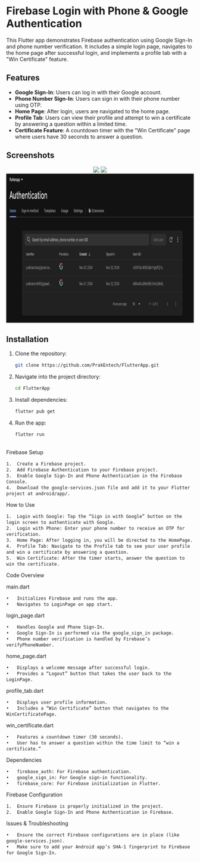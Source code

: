 # Firebase Login with Phone & Google Authentication

This Flutter app demonstrates Firebase authentication using Google Sign-In and phone number verification. It includes a simple login page, navigates to the home page after successful login, and implements a profile tab with a "Win Certificate" feature.

## Features

- **Google Sign-In**: Users can log in with their Google account.
- **Phone Number Sign-In**: Users can sign in with their phone number using OTP.
- **Home Page**: After login, users are navigated to the home page.
- **Profile Tab**: Users can view their profile and attempt to win a certificate by answering a question within a limited time.
- **Certificate Feature**: A countdown timer with the "Win Certificate" page where users have 30 seconds to answer a question.

## Screenshots

<p align="center">
  <img src="assets/screenshot1.png" height="400"/>
  <img src="assets/screenshot2.png" height="400"/>
  <img src="assets/screenshot3.png" height="400"/>
</p>

## Installation

1. Clone the repository:
   ```bash
   git clone https://github.com/PrakEntech/FlutterApp.git

2.	Navigate into the project directory:
	```bash
	cd FlutterApp


3.	Install dependencies:
	```bash
	flutter pub get


4.	Run the app:
   	```bash
	flutter run



Firebase Setup

	1.	Create a Firebase project.
	2.	Add Firebase Authentication to your Firebase project.
	3.	Enable Google Sign-In and Phone Authentication in the Firebase Console.
	4.	Download the google-services.json file and add it to your Flutter project at android/app/.

How to Use

	1.	Login with Google: Tap the “Sign in with Google” button on the login screen to authenticate with Google.
	2.	Login with Phone: Enter your phone number to receive an OTP for verification.
	3.	Home Page: After logging in, you will be directed to the HomePage.
	4.	Profile Tab: Navigate to the Profile tab to see your user profile and win a certificate by answering a question.
	5.	Win Certificate: After the timer starts, answer the question to win the certificate.

Code Overview

main.dart

	•	Initializes Firebase and runs the app.
	•	Navigates to LoginPage on app start.

login_page.dart

	•	Handles Google and Phone Sign-In.
	•	Google Sign-In is performed via the google_sign_in package.
	•	Phone number verification is handled by Firebase’s verifyPhoneNumber.

home_page.dart

	•	Displays a welcome message after successful login.
	•	Provides a “Logout” button that takes the user back to the LoginPage.

profile_tab.dart

	•	Displays user profile information.
	•	Includes a “Win Certificate” button that navigates to the WinCertificatePage.

win_certificate.dart

	•	Features a countdown timer (30 seconds).
	•	User has to answer a question within the time limit to “win a certificate.”

Dependencies

	•	firebase_auth: For Firebase authentication.
	•	google_sign_in: For Google sign-in functionality.
	•	firebase_core: For Firebase initialization in Flutter.

Firebase Configuration

	1.	Ensure Firebase is properly initialized in the project.
	2.	Enable Google Sign-In and Phone Authentication in Firebase.

Issues & Troubleshooting

	•	Ensure the correct Firebase configurations are in place (like google-services.json).
	•	Make sure to add your Android app’s SHA-1 fingerprint to Firebase for Google Sign-In.
